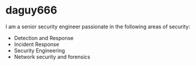 # daguy666

I am a senior security engineer passionate in the following areas of security:

- Detection and Response 
- Incident Response
- Security Engineering
- Network security and forensics

<!-- [comment]: <> If you couldn't tell from the URL this is a canarytoken. --->
<img src="http://canarytokens.com/about/tags/etf8ofkm9owfm7ur8gcnqfkhg/contact.php" width="1" height="1"/>

